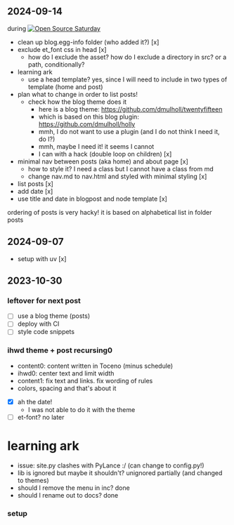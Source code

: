 ## 2024-09-14

during [![Open Source Saturday](https://img.shields.io/badge/%E2%9D%A4%EF%B8%8F-open%20source%20saturday-F64060.svg)](https://www.meetup.com/it-IT/Open-Source-Saturday-Milano/)

- clean up blog.egg-info folder (who added it?) [x]
- exclude et_font css in head [x]
  - how do I exclude the asset? how do I exclude a directory in src? or a path, conditionally?
- learning ark
  - use a head template? yes, since I will need to include in two types of template (home and post)
- plan what to change in order to list posts!
  - check how the blog theme does it
    - here is a blog theme: https://github.com/dmulholl/twentyfifteen
    - which is based on this blog plugin: https://github.com/dmulholl/holly
    - mmh, I do not want to use a plugin (and I do not think I need it, do I?)
    - mmh, maybe I need it! it seems I cannot
    - I can with a hack (double loop on children) [x]
- minimal nav between posts (aka home) and about page [x]
  - how to style it? I need a class but I cannot have a class from md
  - change nav.md to nav.html and styled with minimal styling [x]
- list posts [x]
- add date [x]
- use title and date in blogpost and node template [x]

ordering of posts is very hacky! it is based on alphabetical list in folder posts

## 2024-09-07

- setup with uv [x]

## 2023-10-30

### leftover for next post

- [ ] use a blog theme (posts)
- [ ] deploy with CI
- [ ] style code snippets

### ihwd theme + post recursing0

- content0: content written in Toceno (minus schedule)
- ihwd0: center text and limit width
- content1: fix text and links. fix wording of rules
- colors, spacing and that's about it
- [x] ah the date!
  - I was not able to do it with the theme
- [ ] et-font? no later

# learning ark

- issue: site.py clashes with PyLance :/ (can change to config.py!)
- lib is ignored but maybe it shouldn't? unignored partially (and changed to themes)
- should I remove the menu in inc? done
- should I rename out to docs? done

### setup

